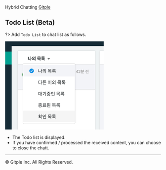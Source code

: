 Hybrid Chatting [Gitple](https://gitple.io/en)

## Todo List (Beta)

?> Add `Todo List` to chat list as follows.

  ![Todo List](assets/images/wsTodoList.png)

  - The Todo list is displayed.
  - If you have confirmed / processed the received content, you can choose to close the chatt.

---

© Gitple Inc. All Rights Reserved.
